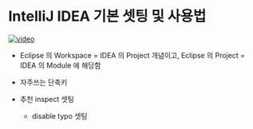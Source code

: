[videoUrl]: https://show-me-the-video-example.herokuapp.com/example-video-02.mp4
[thumbnailUrl]: https://show-me-the-video-example.herokuapp.com/example-image-02.webp
[tags]: idea
[author]: me@aluc.io
[duration]: 02:34
[prev]: ./01-intellij-intro-install.md
[next]: ./03-intellij-springboot-springboot.md
[createTime]: Jan-31-2015-12:23:00-GMT+0900
[updateTime]: Feb-2-2019-12:23:00-GMT+0900

# IntelliJ IDEA 기본 셋팅 및 사용법

[![video][thumbnailUrl]][videoUrl]

- Eclipse 의 Workspace = IDEA 의 Project 개념이고,
  Eclipse 의 Project = IDEA 의 Module 에 해당함

- 자주쓰는 단축키
 
- 추천 inspect 셋팅
    - disable typo 셋팅

